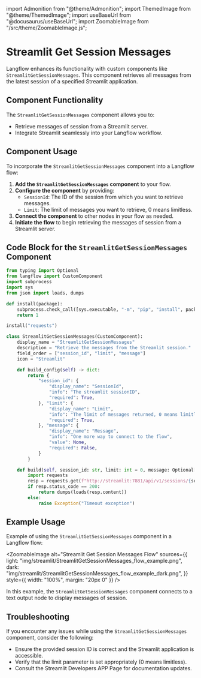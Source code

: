 import Admonition from "@theme/Admonition";
import ThemedImage from "@theme/ThemedImage";
import useBaseUrl from "@docusaurus/useBaseUrl";
import ZoomableImage from "/src/theme/ZoomableImage.js";

# Streamlit Get Session Messages

Langflow enhances its functionality with custom components like `StreamlitGetSessionMessages`. This component retrieves all messages from the latest session of a specified Streamlit application.


## Component Functionality

<Admonition type="tip" title="Component Functionality">

The `StreamlitGetSessionMessages` component allows you to:

- Retrieve messages of session from a Streamlit server.
- Integrate Streamlit seamlessly into your Langflow workflow.

</Admonition>

## Component Usage

To incorporate the `StreamlitGetSessionMessages` component into a Langflow flow:

1. **Add the `StreamlitGetSessionMessages` component** to your flow.
2. **Configure the component** by providing:
   - `SessionId`: The ID of the session from which you want to retrieve messages.
   - `Limit`: The limit of messages you want to retrieve, 0 means limitless.
2. **Connect the component** to other nodes in your flow as needed.
3. **Initiate the flow** to begin retrieving the messages of session from a Streamlit server.

## Code Block for the `StreamlitGetSessionMessages` Component

```python
from typing import Optional
from langflow import CustomComponent
import subprocess
import sys
from json import loads, dumps

def install(package):
    subprocess.check_call([sys.executable, "-m", "pip", "install", package])
    return 1

install("requests")

class StreamlitGetSessionMessages(CustomComponent):
    display_name = "StreamlitGetSessionMessages"
    description = "Retrieve the messages from the Streamlit session."
    field_order = ["session_id", "limit", "message"]
    icon = "Streamlit"

    def build_config(self) -> dict:
        return {
            "session_id": {
                "display_name": "SessionId",
                "info": "The streamlit sessionID",
                "required": True,
            }, "limit": {
                "display_name": "Limit",
                "info": "The limit of messages returned, 0 means limitless",
                "required": True,
            }, "message": {
                "display_name": "Message",
                "info": "One more way to connect to the flow",
                "value": None,
                "required": False,
            }
        }

    def build(self, session_id: str, limit: int = 0, message: Optional[str] = None) -> str:
        import requests
        resp = requests.get(f"http://streamlit:7881/api/v1/sessions/{session_id}/messages?limit={limit}")
        if resp.status_code == 200:
            return dumps(loads(resp.content))
        else:
            raise Exception("Timeout exception")
```

## Example Usage

<Admonition type="info" title="Example Usage">

Example of using the `StreamlitGetSessionMessages` component in a Langflow flow:

<ZoomableImage
  alt="Streamlit Get Session Messages Flow"
  sources={{
    light: "img/streamlit/StreamlitGetSessionMessages_flow_example.png",
    dark: "img/streamlit/StreamlitGetSessionMessages_flow_example_dark.png",
  }}
  style={{ width: "100%", margin: "20px 0" }}
/>

In this example, the `StreamlitGetSessionMessages` component connects to a text output node to display messages of session.

</Admonition>


## Troubleshooting

<Admonition type="caution" title="Troubleshooting">

If you encounter any issues while using the `StreamlitGetSessionMessages` component, consider the following:

- Ensure the provided session ID is correct and the Streamlit application is accessible.
- Verify that the limit parameter is set appropriately (0 means limitless).
- Consult the Streamlit Developers APP Page for documentation updates.

</Admonition>

